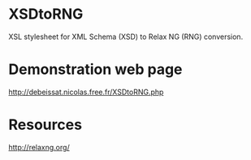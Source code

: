 # XSDtoRNG

XSL stylesheet for XML Schema (XSD) to Relax NG (RNG) conversion.

# Demonstration web page

http://debeissat.nicolas.free.fr/XSDtoRNG.php

# Resources

http://relaxng.org/

